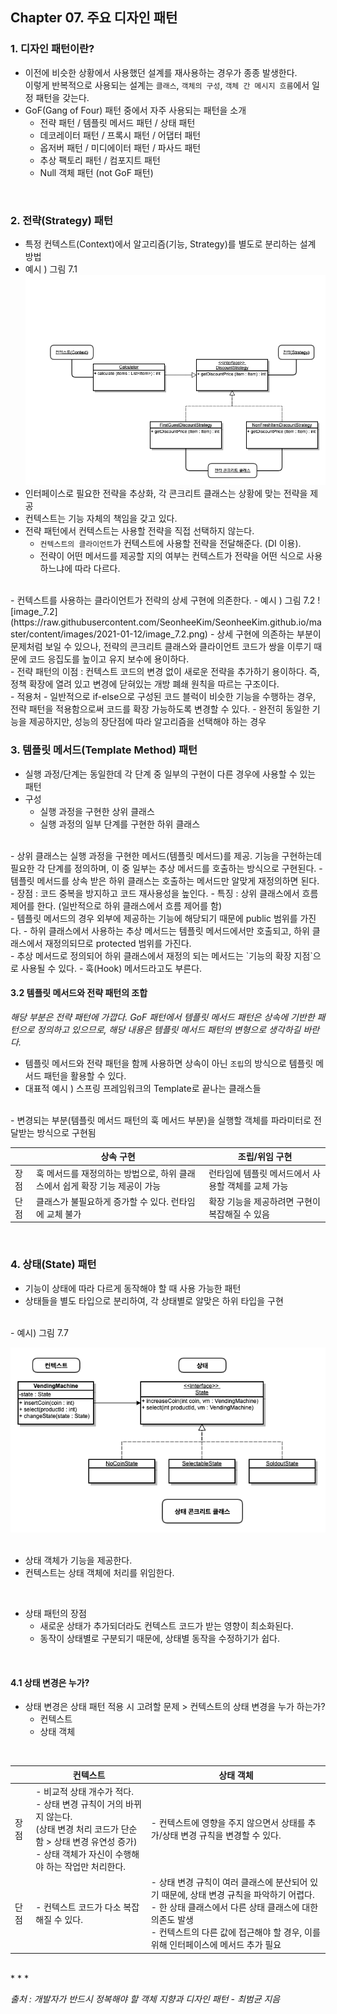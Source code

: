 ## Chapter 07. 주요 디자인 패턴  

### 1. 디자인 패턴이란?  
- 이전에 비슷한 상황에서 사용했던 설계를 재사용하는 경우가 종종 발생한다.  
  이렇게 반복적으로 사용되는 설계는 `클래스`, `객체의 구성`, `객체 간 메시지 흐름`에서 일정 패턴을 갖는다.  
- GoF(Gang of Four) 패턴 중에서 자주 사용되는 패턴을 소개  
    - 전략 패턴 / 템플릿 메서드 패턴 / 상태 패턴  
    - 데코레이터 패턴 / 프록시 패턴 / 어댑터 패턴  
    - 옵저버 패턴 / 미디에이터 패턴 / 파사드 패턴  
    - 추상 팩토리 패턴 / 컴포지트 패턴  
    - Null 객체 패턴 (not GoF 패턴)  
<br>

### 2. 전략(Strategy) 패턴  
- 특정 컨텍스트(Context)에서 알고리즘(기능, Strategy)를 별도로 분리하는 설계 방법  
- 예시 ) 그림 7.1  
![image_7.1](https://raw.githubusercontent.com/SeonheeKim/SeonheeKim.github.io/master/content/images/2021-01-12/image_7.1.png)  
- 인터페이스로 필요한 전략을 추상화, 각 콘크리트 클래스는 상황에 맞는 전략을 제공  
- 컨텍스트는 기능 자체의 책임을 갖고 있다.  
- 전략 패턴에서 컨텍스트는 사용할 전략을 직접 선택하지 않는다.  
    - `컨텍스트의 클라이언트`가 컨텍스트에 사용할 전략을 전달해준다. (DI 이용).  
    - 전략이 어떤 메서드를 제공할 지의 여부는 컨텍스트가 전략을 어떤 식으로 사용하느냐에 따라 다르다.  
<br>
- 컨텍스트를 사용하는 클라이언트가 전략의 상세 구현에 의존한다.  
- 예시 ) 그림 7.2  
![image_7.2](https://raw.githubusercontent.com/SeonheeKim/SeonheeKim.github.io/master/content/images/2021-01-12/image_7.2.png)  
- 상세 구현에 의존하는 부분이 문제처럼 보일 수 있으나, 전략의 콘크리트 클래스와 클라이언트 코드가 쌍을 이루기 때문에 코드 응집도를 높이고 유지 보수에 용이하다.  
<br>
- 전략 패턴의 이점 : 컨텍스트 코드의 변경 없이 새로운 전략을 추가하기 용이하다.  
  즉, 정책 확장에 열려 있고 변경에 닫혀있는 개방 폐쇄 원칙을 따르는 구조이다.   
<br>
- 적용처
    - 일반적으로 if-else으로 구성된 코드 블럭이 비슷한 기능을 수행하는 경우, 전략 패턴을 적용함으로써 코드를 확장 가능하도록 변경할 수 있다.  
    - 완전히 동일한 기능을 제공하지만, 성능의 장단점에 따라 알고리즘을 선택해야 하는 경우  
<br>

### 3. 템플릿 메서드(Template Method) 패턴  
- 실행 과정/단계는 동일한데 각 단계 중 일부의 구현이 다른 경우에 사용할 수 있는 패턴  
- 구성  
    - 실행 과정을 구현한 상위 클래스  
    - 실행 과정의 일부 단계를 구현한 하위 클래스  
<br>
- 상위 클래스는 실행 과정을 구현한 메서드(템플릿 메서드)를 제공.  
  기능을 구현하는데 필요한 각 단계를 정의하며, 이 중 일부는 추상 메서드를 호출하는 방식으로 구현된다.  
- 템플릿 메서드를 상속 받은 하위 클래스는 호출하는 메서드만 알맞게 재정의하면 된다.  
<br>
- 장점 : 코드 중복을 방지하고 코드 재사용성을 높인다.  
- 특징 : 상위 클래스에서 흐름 제어를 한다. (일반적으로 하위 클래스에서 흐름 제어를 함)  
<br>
- 템플릿 메서드의 경우 외부에 제공하는 기능에 해당되기 때문에 public 범위를 가진다.  
- 하위 클래스에서 사용하는 추상 메서드는 템플릿 메서드에서만 호출되고, 하위 클래스에서 재정의되므로 protected 범위를 가진다.  
<br>
- 추상 메서드로 정의되어 하위 클래스에서 재정의 되는 메서드는 `기능의 확장 지점`으로 사용될 수 있다.  
- 훅(Hook) 메서드라고도 부른다.  
<br>

#### 3.2 템플릿 메서드와 전략 패턴의 조합  
*해당 부분은 전략 패턴에 가깝다. GoF 패턴에서 템플릿 메서드 패턴은 상속에 기반한 패턴으로 정의하고 있으므로, 해당 내용은 템플릿 메서드 패턴의 변형으로 생각하길 바란다.*  

- 템플릿 메서드와 전략 패턴을 함께 사용하면 상속이 아닌 `조립`의 방식으로 템플릿 메서드 패턴을 활용할 수 있다.  
- 대표적 예시 ) 스프링 프레임워크의 Template로 끝나는 클래스들  
<br>
- 변경되는 부분(템플릿 메서드 패턴의 훅 메서드 부분)을 실행할 객체를 파라미터로 전달받는 방식으로 구현됨  
<br>


|  | 상속 구현 | 조립/위임 구현 |
| --- | --- | --- |
| 장점 | 훅 메서드를 재정의하는 방법으로, 하위 클래스에서 쉽게 확장 기능 제공이 가능 | 런타임에 템플릿 메서드에서 사용할 객체를 교체 가능 |
| 단점 | 클래스가 불필요하게 증가할 수 있다. 런타임에 교체 불가 | 확장 기능을 제공하려면 구현이 복잡해질 수 있음 |

<br>

### 4. 상태(State) 패턴  
- 기능이 상태에 따라 다르게 동작해야 할 때 사용 가능한 패턴  
- 상태들을 별도 타입으로 분리하여, 각 상태별로 알맞은 하위 타입을 구현  

<br>
- 예시) 그림 7.7  

![image_7.7](https://raw.githubusercontent.com/SeonheeKim/SeonheeKim.github.io/master/content/images/2021-01-12/image_7.7.png)  
<br>
- 상태 객체가 기능을 제공한다.  
- 컨텍스트는 상태 객체에 처리를 위임한다.  
<br>

- 상태 패턴의 장점  
    - 새로운 상태가 추가되더라도 컨텍스트 코드가 받는 영향이 최소화된다.  
    - 동작이 상태별로 구분되기 때문에, 상태별 동작을 수정하기가 쉽다.  
<br>

#### 4.1 상태 변경은 누가?  
- 상태 변경은 상태 패턴 적용 시 고려할 문제 > 컨텍스트의 상태 변경을 누가 하는가?  
    - 컨텍스트  
    - 상태 객체  
<br>

|  | 컨텍스트 | 상태 객체 |
| --- | --- | --- |
| 장점 | - 비교적 상태 개수가 적다. <br> - 상태 변경 규칙이 거의 바뀌지 않는다. <br> (상태 변경 처리 코드가 단순함 > 상태 변경 유연성 증가) <br> - 상태 객체가 자신이 수행해야 하는 작업만 처리한다. | - 컨텍스트에 영향을 주지 않으면서 상태를 추가/상태 변경 규칙을 변경할 수 있다. |
| 단점 | - 컨텍스트 코드가 다소 복잡해질 수 있다. | - 상태 변경 규칙이 여러 클래스에 분산되어 있기 때문에, 상태 변경 규칙을 파악하기 어렵다. <br> - 한 상태 클래스에서 다른 상태 클래스에 대한 의존도 발생 <br> - 컨텍스트의 다른 값에 접근해야 할 경우, 이를 위해 인터페이스에 메서드 추가 필요 |

<br>  
* * *  

*출처 : 개발자가 반드시 정복해야 할 객체 지향과 디자인 패턴 - 최범균 지음*